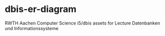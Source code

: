 # dbis-er-diagram
RWTH Aachen Computer Science i5/dbis assets for Lecture Datenbanken und Informationssysteme
